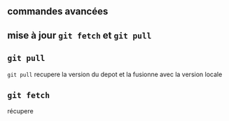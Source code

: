 ## commandes avancées

## mise à jour `git fetch` et `git pull`

## `git pull`
`git pull` recupere la version du depot et la fusionne avec la version locale

## `git fetch`
récupere 
